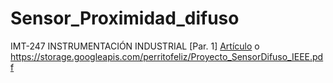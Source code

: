 # Sensor_Proximidad_difuso
IMT-247 INSTRUMENTACIÓN INDUSTRIAL [Par. 1]
[Artículo](Proyecto_SensorDifuso_IEEE.pdf) o 
https://storage.googleapis.com/perritofeliz/Proyecto_SensorDifuso_IEEE.pdf

